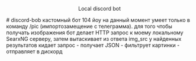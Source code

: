 <p align="center">
  <p align="center">Local discord bot</p>
</p>
# discord-bob
кастомный бот 104 йоу
на данный момент умеет только в команду /pic (импортозамещение с телеграмма). для того чтобы получать изображения бот делает HTTP запрос к моему локальному SearxNG серверу, затем вытаскивает из ответа img_src у найденных результатов
кидает запрос - получает JSON - фильтрует картинки - отправляет в дискорд
